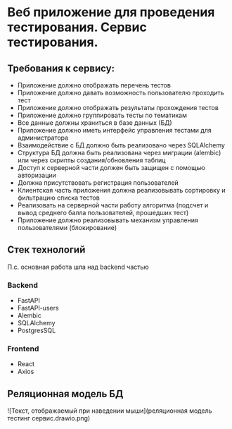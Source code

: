 # Веб приложение для проведения тестирования. Сервис тестирования.

## Требования к сервису:
- Приложение должно отображать перечень тестов
- Приложение должно давать возможность пользователю проходить тест
- Приложение должно отображать результаты прохождения тестов
- Приложение должно группировать тесты по тематикам
- Все данные должны храниться в базе данных (БД)
- Приложение должно иметь интерфейс управления тестами для администратора
- Взаимодействие с БД должно быть реализовано через SQLAlchemy
- Структура БД должна быть реализована через миграции (alembic) или через скрипты создания/обновления таблиц
- Доступ к серверной части должен быть защищен с помощью авторизации
- Должна присутствовать регистрация пользователей
- Клиентская часть приложения должна реализовывать сортировку и фильтрацию списка тестов
- Реализовать на серверной части работу алгоритма (подсчет и вывод среднего балла пользователей, прошедших тест)
- Приложение должно реализовывать механизм управления пользователями (блокирование)

## Стек технологий
П.с. основная работа шла над backend частью

### Backend
- FastAPI
- FastAPI-users
- Alembic
- SQLAlchemy
- PostgresSQL

### Frontend
- React
- Axios

## Реляционная модель БД
![Текст, отображаемый при наведении мыши](реляционная модель тестинг сервис.drawio.png)